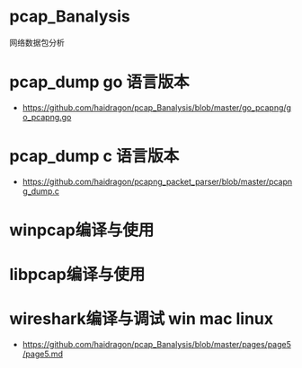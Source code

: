 # pcap_Banalysis
网络数据包分析
# pcap_dump go 语言版本
* https://github.com/haidragon/pcap_Banalysis/blob/master/go_pcapng/go_pcapng.go
# pcap_dump c 语言版本
* https://github.com/haidragon/pcapng_packet_parser/blob/master/pcapng_dump.c
# winpcap编译与使用
# libpcap编译与使用
# wireshark编译与调试 win mac linux
* https://github.com/haidragon/pcap_Banalysis/blob/master/pages/page5/page5.md
